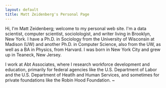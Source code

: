 ```yaml
---
layout: default
title: Matt Zeidenberg's Personal Page
---
```


Hi, I'm Matt Zeidenberg; welcome to my personal web site. 
I'm a data scientist, computer scientist,
sociolologist, and writer living in Brooklyn, New York. I have a Ph.D.
in Sociology from the University of Wisconsin at Madison (UW) and another
Ph.D. in Computer Science, also from the UW, as well as a BA in Physics,
from Harvard. I was born in New York City and grew up in Teaneck, New 
Jersey.

I  work at Abt Associates, where I research workforce development and 
education, primarily for federal agencies like the U.S. Department of Labor
and the U.S. Department of Heatlh and Human Services, and sometimes for
private foundations like the Robin Hood Foundation.
~
